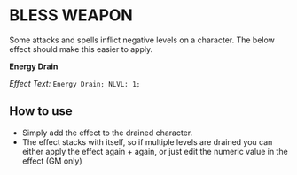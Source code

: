 # BLESS WEAPON

Some attacks and spells inflict negative levels on a character. The below effect should make this easier to apply.  

**Energy Drain**

*Effect Text:* `Energy Drain; NLVL: 1;`

## How to use
- Simply add the effect to the drained character.
- The effect stacks with itself, so if multiple levels are drained you can either apply the effect again + again, or just edit the numeric value in the effect (GM only)
